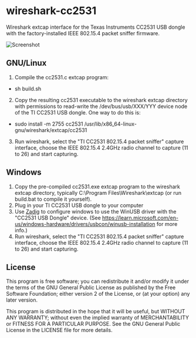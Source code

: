 # wireshark-cc2531

Wireshark extcap interface for the Texas Instruments CC2531 USB dongle with the factory-installed IEEE 802.15.4 packet sniffer firmware.

![Screenshot](screenshot.png)

## GNU/Linux

1. Compile the cc2531.c extcap program:
  * sh build.sh
2. Copy the resulting cc2531 executable to the wireshark extcap directory with permissions to read-write the /dev/bus/usb/XXX/YYY device node of the TI CC2531 USB dongle. One way to do this is:
  * sudo install -m 2755 cc2531 /usr/lib/x86_64-linux-gnu/wireshark/extcap/cc2531
3. Run wireshark, select the "TI CC2531 802.15.4 packet sniffer" capture interface, choose the IEEE 802.15.4 2.4GHz radio channel to capture (11 to 26) and start capturing.

## Windows

1. Copy the pre-compiled cc2531.exe extcap program to the wireshark extcap directory, typically C:\Program Files\Wireshark\extcap (or run build.bat to compile it yourself).
2. Plug in your TI CC2531 USB dongle to your computer
3. Use [Zadig](https://zadig.akeo.ie/) to configure windows to use the WinUSB driver with the "CC2531 USB Dongle" device. (See https://learn.microsoft.com/en-us/windows-hardware/drivers/usbcon/winusb-installation for more info.)
3. Run wireshark, select the "TI CC2531 802.15.4 packet sniffer" capture interface, choose the IEEE 802.15.4 2.4GHz radio channel to capture (11 to 26) and start capturing.

## License

This program is free software; you can redistribute it and/or modify
it under the terms of the GNU General Public License as published by
the Free Software Foundation; either version 2 of the License, or
(at your option) any later version.

This program is distributed in the hope that it will be useful,
but WITHOUT ANY WARRANTY; without even the implied warranty of
MERCHANTABILITY or FITNESS FOR A PARTICULAR PURPOSE.  See the
GNU General Public License in the LICENSE file for more details.
